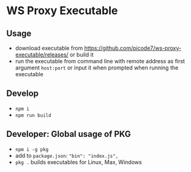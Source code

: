 # WS Proxy Executable

## Usage

- download executable from https://github.com/picode7/ws-proxy-executable/releases/ or build it
- run the executable from command line with remote address as first argument `host:port` or input it when prompted when running the executable

## Develop

- `npm i`
- `npm run build`

## Developer: Global usage of PKG

- `npm i -g pkg`
- add to `package.json`: `"bin": "index.js",`
- `pkg .` builds executables for Linux, Max, Windows
